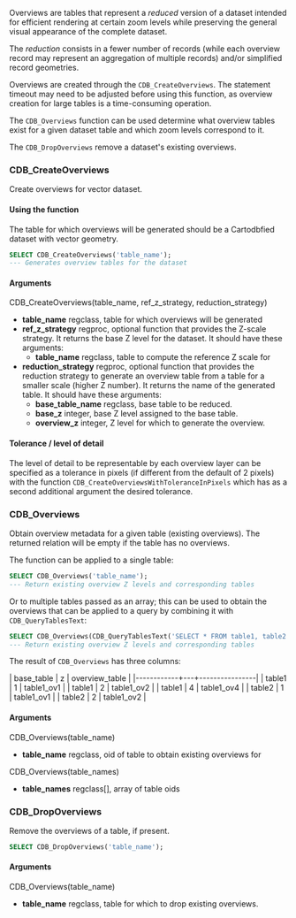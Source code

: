 Overviews are tables that represent a *reduced* version of a dataset intended
for efficient rendering at certain zoom levels while preserving the
general visual appearance of the complete dataset.

The *reduction* consists in a fewer number of records
(while each overview record may represent an aggregation of multiple records)
and/or simplified record geometries.

Overviews are created through the `CDB_CreateOverviews`.
The statement timeout may need to be adjusted before using this function,
as overview creation for large tables is a time-consuming operation.

The `CDB_Overviews` function can be used determine what overview tables
exist for a given dataset table and which zoom levels correspond to it.

The `CDB_DropOverviews` remove a dataset's existing overviews.

### CDB_CreateOverviews

Create overviews for vector dataset.

#### Using the function

The table for which overviews will be generated should be
a Cartodbfied dataset with vector geometry.

```sql
SELECT CDB_CreateOverviews('table_name');
--- Generates overview tables for the dataset
```

#### Arguments

CDB_CreateOverviews(table_name, ref_z_strategy, reduction_strategy)

* **table_name** regclass, table for which overviews will be generated
* **ref_z_strategy** regproc, optional function that provides
  the Z-scale strategy.
  It returns the base Z level for the dataset.
  It should have these arguments:
  - **table_name** regclass, table to compute the reference Z scale for
* **reduction_strategy** regproc, optional function that provides
  the reduction strategy to generate an overview table from a table
  for a smaller scale (higher Z number).
  It returns the name of the generated table.
  It should have these arguments:
  - **base_table_name** regclass, base table to be reduced.
  - **base_z** integer, base Z level assigned to the base table.
  - **overview_z** integer, Z level for which to generate the overview.

#### Tolerance / level of detail

The level of detail to be representable by each overview layer can
be specified as a tolerance in pixels (if different from the default of 2 pixels)
with the function `CDB_CreateOverviewsWithToleranceInPixels`
which has as a second additional argument the desired tolerance.

### CDB_Overviews

Obtain overview metadata for a given table (existing overviews).
The returned relation will be empty if the table has no overviews.

The function can be applied to a single table:

```sql
SELECT CDB_Overviews('table_name');
--- Return existing overview Z levels and corresponding tables
```

Or to multiple tables passed as an array; this can be used
to obtain the overviews that can be applied to a query by
combining it with `CDB_QueryTablesText`:

```sql
SELECT CDB_Overviews(CDB_QueryTablesText('SELECT * FROM table1, table2'));
--- Return existing overview Z levels and corresponding tables
```

The result of `CDB_Overviews` has three columns:

| base_table | z | overview_table |
|------------+---+----------------|
| table1     | 1 | table1_ov1     |
| table1     | 2 | table1_ov2     |
| table1     | 4 | table1_ov4     |
| table2     | 1 | table1_ov1     |
| table2     | 2 | table1_ov2     |

#### Arguments

CDB_Overviews(table_name)

* **table_name** regclass, oid of table to obtain existing overviews for

CDB_Overviews(table_names)

* **table_names** regclass[], array of table oids


### CDB_DropOverviews

Remove the overviews of a table, if present.

```sql
SELECT CDB_DropOverviews('table_name');
```

#### Arguments

CDB_Overviews(table_name)

* **table_name** regclass, table for which to drop existing overviews.
